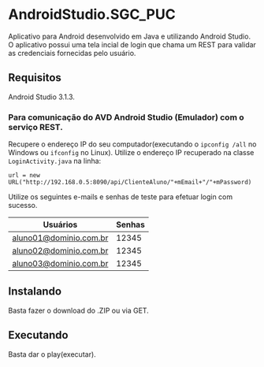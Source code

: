 # AndroidStudio.SGC_PUC

Aplicativo para Android desenvolvido em Java e utilizando Android Studio. O aplicativo possui uma tela incial de login que chama um REST para validar as credenciais fornecidas pelo usuário.

## Requisitos

Android Studio 3.1.3.

### Para comunicação do AVD Android Studio (Emulador) com o serviço REST.

Recupere o endereço IP do seu computador(executando o `ipconfig /all` no Windows ou `ifconfig` no Linux).
Utilize o endereço IP recuperado na classe `LoginActivity.java` na linha:
```
url = new URL("http://192.168.0.5:8090/api/ClienteAluno/"+mEmail+"/"+mPassword)
```

Utilize os seguintes e-mails e senhas de teste para efetuar login com sucesso.

Usuários | Senhas
--------- | ------
aluno01@dominio.com.br | 12345
aluno02@dominio.com.br | 12345
aluno03@dominio.com.br | 12345

## Instalando

Basta fazer o download do .ZIP ou via GET.

## Executando

Basta dar o play(executar).
